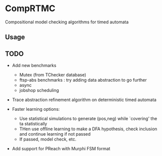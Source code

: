# CompRTMC
Compositional model checking algorithms for timed automata

## Usage

## TODO 
- Add new benchmarks
  - Mutex (from TChecker database)
  - ftsp-abs benchmarks : try adding data abstraction to go further
  - async
  - jobshop scheduling
  
- Trace abstraction refinement algorithm on deterministic timed automata
- Faster learning options:
  - Use statistical simulations to generate (pos,neg) while `covering' the ta statistically
  - THen use offline learning to make a DFA hypothesis, check inclusion and continue learning if not passed
  - If passed, model check, etc.
- Add support for PReach with Murphi FSM format
